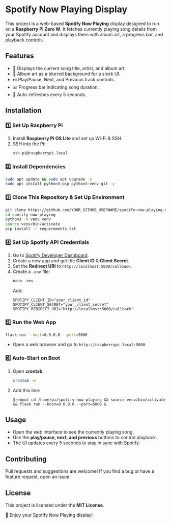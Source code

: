 # Spotify Now Playing Display

This project is a web-based **Spotify Now Playing** display designed to run on a **Raspberry Pi Zero W**. It fetches currently playing song details from your Spotify account and displays them with album art, a progress bar, and playback controls.

## Features

- 🎵 Displays the current song title, artist, and album art.
- 🎨 Album art as a blurred background for a sleek UI.
- ⏯️ Play/Pause, Next, and Previous track controls.
- 📊 Progress bar indicating song duration.
- 🔄 Auto-refreshes every 5 seconds.

## Installation

### 1️⃣ **Set Up Raspberry Pi**

1. Install **Raspberry Pi OS Lite** and set up Wi-Fi & SSH.
2. SSH into the Pi:
   ```bash
   ssh pi@raspberrypi.local
   ```

### 2️⃣ **Install Dependencies**

```bash
sudo apt update && sudo apt upgrade -y
sudo apt install python3-pip python3-venv git -y
```

### 3️⃣ **Clone This Repository & Set Up Environment**

```bash
git clone https://github.com/YOUR_GITHUB_USERNAME/spotify-now-playing.git
cd spotify-now-playing
python3 -m venv venv
source venv/bin/activate
pip install -r requirements.txt
```

### 4️⃣ **Set Up Spotify API Credentials**

1. Go to [Spotify Developer Dashboard](https://developer.spotify.com/dashboard/applications).
2. Create a new app and get the **Client ID** & **Client Secret**.
3. Set the **Redirect URI** to `http://localhost:5000/callback`.
4. Create a `.env` file:
   ```bash
   nano .env
   ```
   Add:
   ```
   SPOTIPY_CLIENT_ID="your_client_id"
   SPOTIPY_CLIENT_SECRET="your_client_secret"
   SPOTIPY_REDIRECT_URI="http://localhost:5000/callback"
   ```

### 5️⃣ **Run the Web App**

```bash
flask run --host=0.0.0.0 --port=5000
```

- Open a web browser and go to `http://raspberrypi.local:5000`.

### 6️⃣ **Auto-Start on Boot**

1. Open **crontab**:
   ```bash
   crontab -e
   ```
2. Add this line:
   ```
   @reboot cd /home/pi/spotify-now-playing && source venv/bin/activate && flask run --host=0.0.0.0 --port=5000 &
   ```

## Usage

- Open the web interface to see the currently playing song.
- Use the **play/pause, next, and previous** buttons to control playback.
- The UI updates every 5 seconds to stay in sync with Spotify.

## Contributing

Pull requests and suggestions are welcome! If you find a bug or have a feature request, open an issue.

## License

This project is licensed under the **MIT License**.

🚀 Enjoy your Spotify Now Playing display!

